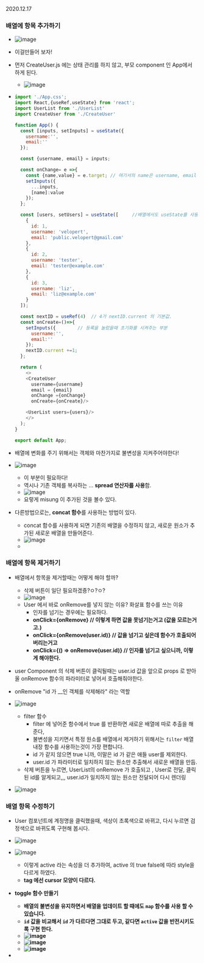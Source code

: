 2020.12.17

### 배열에 항목 추가하기

-  ![image](https://user-images.githubusercontent.com/28949182/102484624-e2950600-40a9-11eb-844f-ced63ac54718.png) 

- 이걸만들어 보자!

- 먼저 CreateUser.js 에는 상태 관리를 하지 않고, 부모 component 인 App에서 하게 된다.

  - ![image](https://user-images.githubusercontent.com/28949182/102484763-0fe1b400-40aa-11eb-9e8f-70788e2b05d9.png) 

- ```javascript
  import './App.css';
  import React,{useRef,useState} from 'react';
  import UserList from './UserList'
  import CreateUser from './CreateUser'
  
  function App() {
    const [inputs, setInputs] = useState({
      username:'',
      email:''
    });
  
    const {username, email} = inputs;
  
    const onChange= e =>{
      const {name,value} = e.target; // 여기서의 name은 username, email 을 의미
      setInputs({
        ...inputs,
        [name]:value
      });
    };
  
    const [users, setUsers] = useState([     //배열에서도 useState를 사용해서 상태관리
      {
        id: 1,
        username: 'velopert',
        email: 'public.velopert@gmail.com'
      },
      {
        id: 2,
        username: 'tester',
        email: 'tester@example.com'
      },
      {
        id: 3,
        username: 'liz',
        email: 'liz@example.com'
      }
    ]);
  
    const nextID = useRef(4)  // 4가 nextID.current 의 기본값.
    const onCreate=()=>{      
      setInputs({        // 등록을 눌렀을때 초기화를 시켜주는 부분
        username:'',
        email:''
      });
      nextID.current +=1;
    };
  
    return (
      <>
      <CreateUser
        username={username}
        email = {email}
        onChange ={onChange}
        onCreate={onCreate}/>
  
      <UserList users={users}/>
      </>
    );
  }
  
  export default App;
  
  ```

- 배열에 변화를 주기 위해서는 객체와 마찬가지로 불변성을 지켜주어야한다!
- ![image](https://user-images.githubusercontent.com/28949182/102486959-29d0c600-40ad-11eb-8f3c-0cc98ea3b200.png)  
  - 이 부분이 필요하다!
  - 역시나 기존 객체를 복사하는 ... **spread 연산자를 사용**함.
  - ![image](https://user-images.githubusercontent.com/28949182/102487071-5684dd80-40ad-11eb-998f-1cc5a41c9c44.png) 
  - 요렇게  misung 이 추가된 것을 볼수 있다.



- 다른방법으로는,  **concat 함수**를 사용하는 방법이 있다.
  - concat 함수를 사용하게 되면 기존의 배열을 수정하지 않고, 새로운 원소가 추가된 새로운 배열을 만들어준다.
  - ![image](https://user-images.githubusercontent.com/28949182/102487277-a19ef080-40ad-11eb-8aed-35e97cb32f8f.png) 
  - 





### 배열에 항목 제거하기

- 배열에서 항목을 제거할때는 어떻게 해야 할까?

  - 삭제 버튼이 일단 필요하겠죵?ㅇ?ㅇ?
  - ![image](https://user-images.githubusercontent.com/28949182/102487862-8e405500-40ae-11eb-9617-a23da44cd78a.png)
  - User 에서 바로 onRemove를 넣지 않는 이유? 화살표 함수를 쓰는 이유
    - 인자를 넘기는 경우에는 필요하다.
    - **onClick={onRemove}  // 이렇게 하면 값을 못넘기는거고 (값을 모르는거고.)**
    - **onClick={onRemove(user.id)}  // 값을 넘기고 싶은데  함수가 호출되어 버리는거고**
    - **onClick={() => onRemove(user.id)}  // 인자를 넘기고 싶으니까, 이렇게 해야한다.** 

  

- user Component 의 삭제 버튼이 클릭될때는 user.id 값을 앞으로 props 로 받아올 onRemove 함수의 파라미터로 넣어서 호출해줘야한다.
- onRemove "id 가 __인 객체를 삭제해라" 라는 역할
- ![image](https://user-images.githubusercontent.com/28949182/102488456-67365300-40af-11eb-9d5b-0c6b29dd6d76.png) 
  - filter 함수
    - filter 에 넣어준 함수에서 true 를 반환하면 새로운 배열에 따로 추출을 해준다,
    - 불변성을 지키면서 특정 원소를 배열에서 제거하기 위해서는 `filter` 배열 내장 함수를 사용하는것이 가장 편합니다. 
    - id 가 같지 않으면 true 니까, 이말은 id 가 같은 애들 user를 제외한다. 
    - user.id 가 파라미터로 일치하지 않는 원소만 추출해서 새로운 배열을 만듬.
  - 삭제 버튼을 누르면, UserList의 onRemove 가 호출되고 , User로 전달, 클릭된 id를 알게되고,,, user.id가 일치하지 않는 원소만 전달되어 다시 렌더링
- ![image](https://user-images.githubusercontent.com/28949182/102489989-9948b480-40b1-11eb-9a2b-16d6a1d0dda7.png) 





###  배열 항목 수정하기

- User 컴포넌트에 계정명을 클릭했을때, 색상이 초록색으로 바뀌고, 다시 누르면 검정색으로 바뀌도록 구현해 봅시다.
- ![image](https://user-images.githubusercontent.com/28949182/102490570-5cc98880-40b2-11eb-86f0-686c0de4be1a.png) 

- ![image](https://user-images.githubusercontent.com/28949182/102490622-6c48d180-40b2-11eb-9ea0-f076154de08b.png) 
  - 이렇게 active 라는 속성을 더 추가하여, active 의 true false에 따라 style을 다르게 하였다. 
  - <b> tag 에선 cursor 모양이 다르다.
- toggle 함수 만들기
  - 배열의 불변성을 유지하면서 배열을 업데이트 할 때에도 `map` 함수를 사용 할 수 있습니다.
  - `id` 값을 비교해서 `id` 가 다르다면 그대로 두고, 같다면 `active` 값을 반전시키도록 구현 한다.
  - ![image](https://user-images.githubusercontent.com/28949182/102492366-eaa67300-40b4-11eb-8123-beeffd99676f.png) 
  - ![image](https://user-images.githubusercontent.com/28949182/102492681-62749d80-40b5-11eb-99ee-6e7209bf4b43.png) 
  - ![image](https://user-images.githubusercontent.com/28949182/102492725-715b5000-40b5-11eb-8693-464844402f65.png)  





- 

